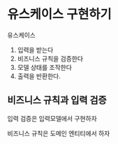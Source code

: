 유스케이스 구현하기
==

유스케이스

1. 입력을 받는다
2. 비즈니스 규칙을 검증한다
3. 모델 상태를 조작한다
4. 출력을 반환한다.

비즈니스 규칙과 입력 검증
--

입력 검증은 입력모델에서 구현하자

비즈니스 규칙은 도메인 엔티티에서 하자

